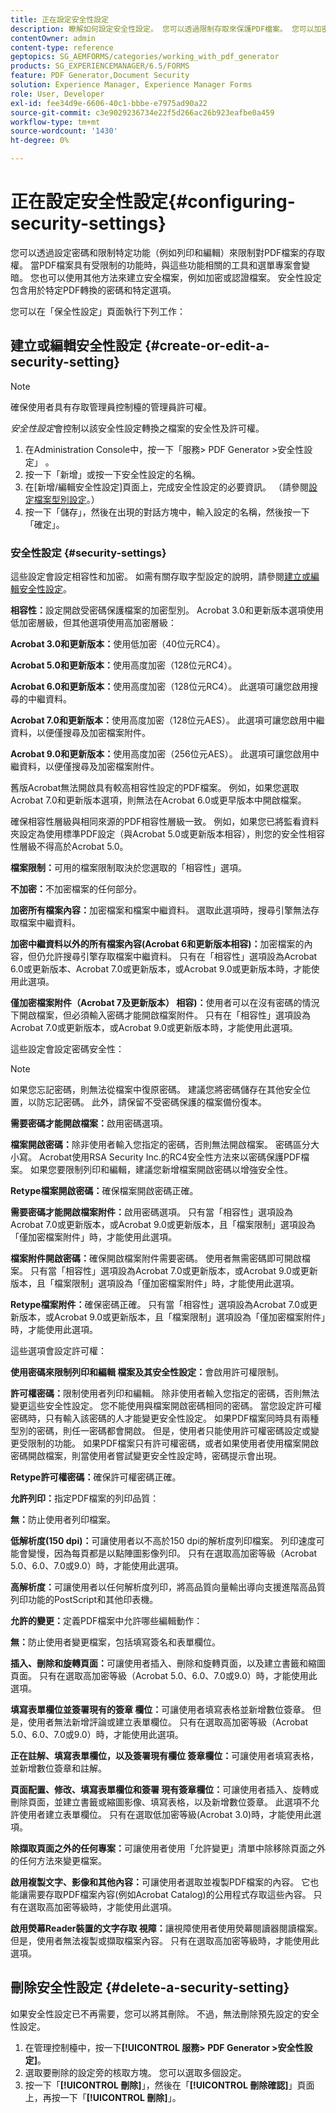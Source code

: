 ```yaml
---
title: 正在設定安全性設定
description: 瞭解如何設定安全性設定。 您可以透過限制存取來保護PDF檔案。 您可以加密、認證或密碼保護檔案。
contentOwner: admin
content-type: reference
geptopics: SG_AEMFORMS/categories/working_with_pdf_generator
products: SG_EXPERIENCEMANAGER/6.5/FORMS
feature: PDF Generator,Document Security
solution: Experience Manager, Experience Manager Forms
role: User, Developer
exl-id: fee34d9e-6606-40c1-bbbe-e7975ad90a22
source-git-commit: c3e9029236734e22f5d266ac26b923eafbe0a459
workflow-type: tm+mt
source-wordcount: '1430'
ht-degree: 0%

---
```


# 正在設定安全性設定{#configuring-security-settings}

您可以透過設定密碼和限制特定功能（例如列印和編輯）來限制對PDF檔案的存取權。 當PDF檔案具有受限制的功能時，與這些功能相關的工具和選單專案會變暗。 您也可以使用其他方法來建立安全檔案，例如加密或認證檔案。 安全性設定包含用於特定PDF轉換的密碼和特定選項。

您可以在「保全性設定」頁面執行下列工作：

## 建立或編輯安全性設定 {#create-or-edit-a-security-setting}

>[!NOTE]
> 
> 確保使用者具有存取管理員控制檯的管理員許可權。

*安全性設定*&#x200B;會控制以該安全性設定轉換之檔案的安全性及許可權。

1. 在Administration Console中，按一下「服務> PDF Generator >安全性設定」 。
1. 按一下「新增」或按一下安全性設定的名稱。
1. 在[新增/編輯安全性設定]頁面上，完成安全性設定的必要資訊。 （請參閱[設定檔案型別設定](/help/forms/using/admin-help/configuring-file-type-settings.md#configuring-file-type-settings)。）
1. 按一下「儲存」，然後在出現的對話方塊中，輸入設定的名稱，然後按一下「確定」。

### 安全性設定 {#security-settings}

這些設定會設定相容性和加密。 如需有關存取字型設定的說明，請參閱[建立或編輯安全性設定](configuring-security-settings.md#create-or-edit-a-security-setting)。

**相容性：**&#x200B;設定開啟受密碼保護檔案的加密型別。 Acrobat 3.0和更新版本選項使用低加密層級，但其他選項使用高加密層級：

**Acrobat 3.0和更新版本：**&#x200B;使用低加密（40位元RC4）。

**Acrobat 5.0和更新版本：**&#x200B;使用高度加密（128位元RC4）。

**Acrobat 6.0和更新版本：**&#x200B;使用高度加密（128位元RC4）。 此選項可讓您啟用搜尋的中繼資料。

**Acrobat 7.0和更新版本：**&#x200B;使用高度加密（128位元AES）。 此選項可讓您啟用中繼資料，以便僅搜尋及加密檔案附件。

**Acrobat 9.0和更新版本：**&#x200B;使用高度加密（256位元AES）。 此選項可讓您啟用中繼資料，以便僅搜尋及加密檔案附件。

舊版Acrobat無法開啟具有較高相容性設定的PDF檔案。 例如，如果您選取Acrobat 7.0和更新版本選項，則無法在Acrobat 6.0或更早版本中開啟檔案。

確保相容性層級與相同來源的PDF相容性層級一致。 例如，如果您已將監看資料夾設定為使用標準PDF設定（與Acrobat 5.0或更新版本相容），則您的安全性相容性層級不得高於Acrobat 5.0。

**檔案限制：**&#x200B;可用的檔案限制取決於您選取的「相容性」選項。

**不加密：**&#x200B;不加密檔案的任何部分。

**加密所有檔案內容：**&#x200B;加密檔案和檔案中繼資料。 選取此選項時，搜尋引擎無法存取檔案中繼資料。

**加密中繼資料以外的所有檔案內容(Acrobat
6和更新版本相容)：**&#x200B;加密檔案的內容，但仍允許搜尋引擎存取檔案中繼資料。 只有在「相容性」選項設為Acrobat 6.0或更新版本、Acrobat 7.0或更新版本，或Acrobat 9.0或更新版本時，才能使用此選項。

**僅加密檔案附件（Acrobat 7及更新版本）
相容)：**&#x200B;使用者可以在沒有密碼的情況下開啟檔案，但必須輸入密碼才能開啟檔案附件。 只有在「相容性」選項設為Acrobat 7.0或更新版本，或Acrobat 9.0或更新版本時，才能使用此選項。

這些設定會設定密碼安全性：

>[!NOTE]
>
>如果您忘記密碼，則無法從檔案中復原密碼。 建議您將密碼儲存在其他安全位置，以防忘記密碼。 此外，請保留不受密碼保護的檔案備份復本。

**需要密碼才能開啟檔案：**&#x200B;啟用密碼選項。

**檔案開啟密碼：**&#x200B;除非使用者輸入您指定的密碼，否則無法開啟檔案。 密碼區分大小寫。 Acrobat使用RSA Security Inc.的RC4安全性方法來以密碼保護PDF檔案。 如果您要限制列印和編輯，建議您新增檔案開啟密碼以增強安全性。

**Retype檔案開啟密碼：**&#x200B;確保檔案開啟密碼正確。

**需要密碼才能開啟檔案附件：**&#x200B;啟用密碼選項。 只有當「相容性」選項設為Acrobat 7.0或更新版本，或Acrobat 9.0或更新版本，且「檔案限制」選項設為「僅加密檔案附件」時，才能使用此選項。

**檔案附件開啟密碼：**&#x200B;確保開啟檔案附件需要密碼。 使用者無需密碼即可開啟檔案。 只有當「相容性」選項設為Acrobat 7.0或更新版本，或Acrobat 9.0或更新版本，且「檔案限制」選項設為「僅加密檔案附件」時，才能使用此選項。

**Retype檔案附件：**&#x200B;確保密碼正確。 只有當「相容性」選項設為Acrobat 7.0或更新版本，或Acrobat 9.0或更新版本，且「檔案限制」選項設為「僅加密檔案附件」時，才能使用此選項。

這些選項會設定許可權：

**使用密碼來限制列印和編輯
檔案及其安全性設定：**&#x200B;會啟用許可權限制。

**許可權密碼：**&#x200B;限制使用者列印和編輯。 除非使用者輸入您指定的密碼，否則無法變更這些安全性設定。 您不能使用與檔案開啟密碼相同的密碼。 當您設定許可權密碼時，只有輸入該密碼的人才能變更安全性設定。 如果PDF檔案同時具有兩種型別的密碼，則任一密碼都會開啟。 但是，使用者只能使用許可權密碼設定或變更受限制的功能。 如果PDF檔案只有許可權密碼，或者如果使用者使用檔案開啟密碼開啟檔案，則當使用者嘗試變更安全性設定時，密碼提示會出現。

**Retype許可權密碼：**&#x200B;確保許可權密碼正確。

**允許列印：**&#x200B;指定PDF檔案的列印品質：

**無：**&#x200B;防止使用者列印檔案。

**低解析度(150 dpi)：**&#x200B;可讓使用者以不高於150 dpi的解析度列印檔案。 列印速度可能會變慢，因為每頁都是以點陣圖影像列印。 只有在選取高加密等級（Acrobat 5.0、6.0、7.0或9.0）時，才能使用此選項。

**高解析度：**&#x200B;可讓使用者以任何解析度列印，將高品質向量輸出導向支援進階高品質列印功能的PostScript和其他印表機。

**允許的變更：**&#x200B;定義PDF檔案中允許哪些編輯動作：

**無：**&#x200B;防止使用者變更檔案，包括填寫簽名和表單欄位。

**插入、刪除和旋轉頁面：**&#x200B;可讓使用者插入、刪除和旋轉頁面，以及建立書籤和縮圖頁面。 只有在選取高加密等級（Acrobat 5.0、6.0、7.0或9.0）時，才能使用此選項。

**填寫表單欄位並簽署現有的簽章
欄位：**&#x200B;可讓使用者填寫表格並新增數位簽章。 但是，使用者無法新增評論或建立表單欄位。 只有在選取高加密等級（Acrobat 5.0、6.0、7.0或9.0）時，才能使用此選項。

**正在註解、填寫表單欄位，以及簽署現有欄位
簽章欄位：**&#x200B;可讓使用者填寫表格，並新增數位簽章和註解。

**頁面配置、修改、填寫表單欄位和簽署
現有簽章欄位：**&#x200B;可讓使用者插入、旋轉或刪除頁面，並建立書籤或縮圖影像、填寫表格，以及新增數位簽章。 此選項不允許使用者建立表單欄位。 只有在選取低加密等級(Acrobat 3.0)時，才能使用此選項。

**除擷取頁面之外的任何專案：**&#x200B;可讓使用者使用「允許變更」清單中除移除頁面之外的任何方法來變更檔案。

**啟用複製文字、影像和其他內容：**&#x200B;可讓使用者選取並複製PDF檔案的內容。 它也能讓需要存取PDF檔案內容(例如Acrobat Catalog)的公用程式存取這些內容。 只有在選取高加密等級時，才能使用此選項。

**啟用熒幕Reader裝置的文字存取
視障：**&#x200B;讓視障使用者使用熒幕閱讀器閱讀檔案。 但是，使用者無法複製或擷取檔案內容。 只有在選取高加密等級時，才能使用此選項。

## 刪除安全性設定 {#delete-a-security-setting}

如果安全性設定已不再需要，您可以將其刪除。 不過，無法刪除預先設定的安全性設定。

1. 在管理控制檯中，按一下&#x200B;**[!UICONTROL 服務> PDF Generator >安全性設定]**。
1. 選取要刪除的設定旁的核取方塊。 您可以選取多個設定。
1. 按一下「**[!UICONTROL 刪除]**」，然後在「**[!UICONTROL 刪除確認]**」頁面上，再按一下「**[!UICONTROL 刪除]**」。
